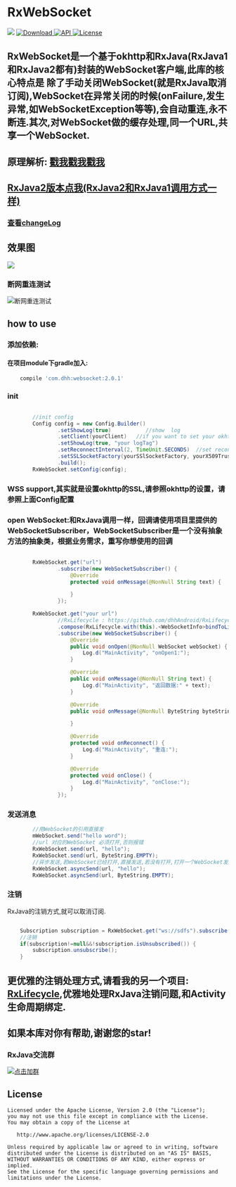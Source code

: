 # RxWebSocket #
[![](https://img.shields.io/badge/platform-android-brightgreen.svg)](https://developer.android.com/index.html) 
[ ![Download](https://api.bintray.com/packages/dhhandroid/maven/rxwebsocket/images/download.svg) ](https://bintray.com/dhhandroid/maven/rxwebsocket/_latestVersion)
[ ![API](https://img.shields.io/badge/API-11%2B-blue.svg?style=flat-square) ](https://developer.android.com/about/versions/android-3.0.html)
[ ![License](http://img.shields.io/badge/License-Apache%202.0-blue.svg?style=flat-square) ](http://www.apache.org/licenses/LICENSE-2.0)
## RxWebSocket是一个基于okhttp和RxJava(RxJava1和RxJava2都有)封装的WebSocket客户端,此库的核心特点是  除了手动关闭WebSocket(就是RxJava取消订阅),WebSocket在异常关闭的时候(onFailure,发生异常,如WebSocketException等等),会自动重连,永不断连.其次,对WebSocket做的缓存处理,同一个URL,共享一个WebSocket.
## 原理解析: [戳我戳我戳我](http://blog.csdn.net/huiAndroid/article/details/78071703)
## [RxJava2版本点我(RxJava2和RxJava1调用方式一样)](https://github.com/dhhAndroid/RxWebSocket/tree/2.x)
### [查看changeLog](https://github.com/dhhAndroid/RxWebSocket/blob/1.x/ChangeLog.md)
## 效果图 ##
![](image/WebSocket.gif)
### 断网重连测试
![断网重连测试](image/recontection.gif)

## how to use ##

### 添加依赖: ###

#### 在项目module下gradle加入:
```gradle
    compile 'com.dhh:websocket:2.0.1'
```
### init
```java

        //init config
        Config config = new Config.Builder()
                .setShowLog(true)           //show  log
                .setClient(yourClient)   //if you want to set your okhttpClient
                .setShowLog(true, "your logTag")
                .setReconnectInterval(2, TimeUnit.SECONDS)  //set reconnect interval
                .setSSLSocketFactory(yourSSlSocketFactory, yourX509TrustManager) // wss support
                .build();
        RxWebSocket.setConfig(config);
```
### WSS support,其实就是设置okhttp的SSL,请参照okhttp的设置，请参照上面Config配置

### open WebSocket:和RxJava调用一样，回调请使用项目里提供的 **WebSocketSubscriber**，WebSocketSubscriber是一个没有抽象方法的抽象类，根据业务需求，重写你想使用的回调

```java

        RxWebSocket.get("url")
                .subscribe(new WebSocketSubscriber() {
                    @Override
                    protected void onMessage(@NonNull String text) {

                    }
                });

        RxWebSocket.get("your url")
                //RxLifecycle : https://github.com/dhhAndroid/RxLifecycle
                .compose(RxLifecycle.with(this).<WebSocketInfo>bindToLifecycle())
                .subscribe(new WebSocketSubscriber() {
                    @Override
                    public void onOpen(@NonNull WebSocket webSocket) {
                        Log.d("MainActivity", "onOpen1:");
                    }

                    @Override
                    public void onMessage(@NonNull String text) {
                        Log.d("MainActivity", "返回数据:" + text);
                    }

                    @Override
                    public void onMessage(@NonNull ByteString byteString) {

                    }

                    @Override
                    protected void onReconnect() {
                        Log.d("MainActivity", "重连:");
                    }

                    @Override
                    protected void onClose() {
                        Log.d("MainActivity", "onClose:");
                    }
                });

```

### 发送消息 ###
```java
        //用WebSocket的引用直接发
        mWebSocket.send("hello word");
        //url 对应的WebSocket 必须打开,否则报错
        RxWebSocket.send(url, "hello");
        RxWebSocket.send(url, ByteString.EMPTY);
        //异步发送,若WebSocket已经打开,直接发送,若没有打开,打开一个WebSocket发送完数据,直接关闭.
        RxWebSocket.asyncSend(url, "hello");
        RxWebSocket.asyncSend(url, ByteString.EMPTY);
```
### 注销 ###
 RxJava的注销方式,就可以取消订阅.
```java

    Subscription subscription = RxWebSocket.get("ws://sdfs").subscribe();
    //注销
    if(subscription!=null&&!subscription.isUnsubscribed()) {
        subscription.unsubscribe();
    }

```
## 更优雅的注销处理方式,请看我的另一个项目: [RxLifecycle](https://github.com/dhhAndroid/RxLifecycle),优雅地处理RxJava注销问题,和Activity生命周期绑定.
## 如果本库对你有帮助,谢谢您的star!
### RxJava交流群
[![点击加群](image/RxJava交流群群二维码.png)](https://jq.qq.com/?_wv=1027&k=59SkTQ6) 

License
-------

    Licensed under the Apache License, Version 2.0 (the "License");
    you may not use this file except in compliance with the License.
    You may obtain a copy of the License at

       http://www.apache.org/licenses/LICENSE-2.0

    Unless required by applicable law or agreed to in writing, software
    distributed under the License is distributed on an "AS IS" BASIS,
    WITHOUT WARRANTIES OR CONDITIONS OF ANY KIND, either express or implied.
    See the License for the specific language governing permissions and
    limitations under the License.